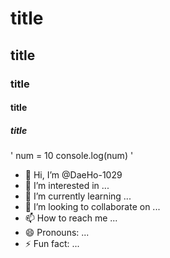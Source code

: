 # title
## title
### title
#### title
##### title

'
num = 10
console.log(num)
'

- 👋 Hi, I’m @DaeHo-1029
- 👀 I’m interested in ...
- 🌱 I’m currently learning ...
- 💞️ I’m looking to collaborate on ...
- 📫 How to reach me ...
- 😄 Pronouns: ...
- ⚡ Fun fact: ...

<!---
DaeHo-1029/DaeHo-1029 is a ✨ special ✨ repository because its `README.md` (this file) appears on your GitHub profile.
You can click the Preview link to take a look at your changes.
--->
